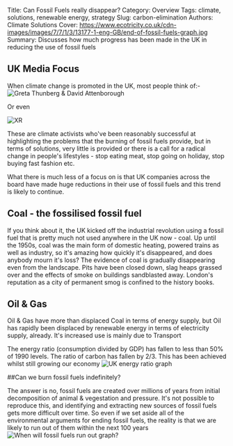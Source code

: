 Title: Can Fossil Fuels really disappear?
Category: Overview
Tags: climate, solutions, renewable energy, strategy
Slug: carbon-elimination
Authors: Climate Solutions
Cover: https://www.ecotricity.co.uk/cdn-images/images/7/7/1/3/13177-1-eng-GB/end-of-fossil-fuels-graph.jpg
Summary: Discusses how much progress has been made in the UK in reducing the use of fossil fuels

## UK Media Focus
When climate change is promoted in the UK, most people think of:-
![Greta Thunberg & David Attenborough](https://images.immediate.co.uk/production/volatile/sites/3/2019/04/BeFunky-collage-18-55d4997.jpg?quality=45&resize=620,413)

Or even

![XR](https://billmuehlenberg.com/wp-content/uploads/2019/10/er.jpg)

These are climate activists who've been reasonably successful at highlighting the problems that the burning of fossil fuels provide, but in terms of solutions, 
very little is provided or there is a call for a radical change in people's lifestyles - stop eating meat, stop going on holiday, stop buying fast fashion etc. 

What there is much less of a focus on is that UK companies across the board have made huge reductions in their use of fossil fuels and this trend is likely to continue.

## Coal - the fossilised fossil fuel 
If you think about it, the UK kicked off the industrial revolution using a fossil fuel that is pretty much not used anywhere in the UK now - coal. 
Up until the 1950s, coal was the main form of domestic heating, powered trains as well as industry, so it's amazing how quickly it's disappeared, and does anybody mourn it's loss?
The evidence of coal is gradually disappearing even from the landscape. Pits have been closed down, slag heaps grassed over and the effects of smoke on buildings sandblasted away. 
London's reputation as a city of permanent smog is confined to the history books.

## Oil & Gas
Oil & Gas have more than displaced Coal in terms of energy supply, but Oil has rapidly been displaced by renewable energy in terms of electricity supply, already. It's increased use is mainly due to Transport

The energy ratio (consumption divided by GDP) has fallen to less than 50% of 1990 levels. The ratio of carbon has fallen by 2/3. This has been achieved whilst still growing our economy 
![UK energy ratio graph](https://climatesolutions.org.uk/images/uk-energy-ratio.png)

##Can we burn fossil fuels indefinitely?

The answer is no, fossil fuels are created over millions of years from initial decomposition of animal & vegestation and pressure. 
It's not possible to reproduce this, and identifying and extracting new sources of fossil fuels gets more difficult over time. 
So even if we set aside all of the environmental arguments for ending fossil fuels, the reality is that we are likely to run out of them within the next 100 years
![When will fossil fuels run out graph?](https://www.ecotricity.co.uk/cdn-images/images/7/7/1/3/13177-1-eng-GB/end-of-fossil-fuels-graph.jpg)



 

